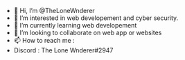 - 👋 Hi, I’m @TheLoneWnderer
- 👀 I’m interested in web developement and cyber security.
- 🌱 I’m currently learning web developement
- 💞️ I’m looking to collaborate on web app or websites
- 📫 How to reach me :
-   Discord : The Lone Wnderer#2947

<!---
TheLoneWnderer/TheLoneWnderer is a ✨ special ✨ repository because its `README.md` (this file) appears on your GitHub profile.
You can click the Preview link to take a look at your changes.
--->
